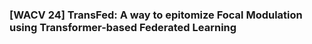 ### [WACV 24] TransFed: A way to epitomize Focal Modulation using Transformer-based Federated Learning

